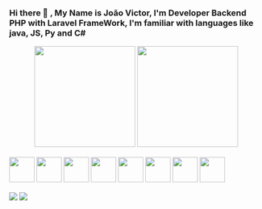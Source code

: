 ### Hi there 👋 , My Name is João Victor, I'm Developer Backend PHP with Laravel FrameWork, I'm familiar with languages like java, JS, Py and C#

<div align="center">
  <img style="height: 200px;" src="https://github-readme-stats.vercel.app/api?username=DeViktor&show_icons=true&theme=tokyonight">
  <img style="height: 200px;" src="https://github-readme-stats.vercel.app/api/top-langs/?username=DeViktor&theme=tokyonight">
</div>

<div><br>
  <img style="height: 50px;" src="https://cdn.jsdelivr.net/gh/devicons/devicon/icons/php/php-plain.svg">
  <img style="height: 50px;" src="https://cdn.jsdelivr.net/gh/devicons/devicon/icons/laravel/laravel-plain-wordmark.svg">
  <img style="height: 50px;" src="https://cdn.jsdelivr.net/gh/devicons/devicon/icons/python/python-plain-wordmark.svg">
  <img style="height: 50px;" src="https://cdn.jsdelivr.net/gh/devicons/devicon/icons/csharp/csharp-plain.svg">
  <img style="height: 50px;" src="https://cdn.jsdelivr.net/gh/devicons/devicon/icons/java/java-original-wordmark.svg">
  <img style="height: 50px;" src="https://cdn.jsdelivr.net/gh/devicons/devicon/icons/javascript/javascript-original.svg">
  <img style="height: 50px;" src="https://cdn.jsdelivr.net/gh/devicons/devicon/icons/mysql/mysql-original-wordmark.svg">
  <img style="height: 50px;" src="https://cdn.jsdelivr.net/gh/devicons/devicon/icons/windows8/windows8-original.svg">
</div>
<br>

<div>
  <a href=""><img src="https://img.shields.io/badge/LinkedIn-0077B5?style=for-the-badge&logo=linkedin&logoColor=white"><a/>
  <a href = "mailto:contato.4years@gmail.com"><img src="https://img.shields.io/badge/-Gmail-%23333?style=for-the-badge&logo=gmail&logoColor=white" target="_blank"></a>
</div>
